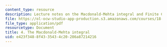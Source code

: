 ```yaml
---
content_type: resource
description: Lecture notes on the Macdonald-Mehta integral and Finite Coxeter groups.
file: https://ol-ocw-studio-app-production.s3.amazonaws.com/courses/18-735-double-affine-hecke-algebras-in-representation-theory-combinatorics-geometry-and-mathematical-physics-fall-2009/e423f3488f4335434c20286a87214216_MIT18_735F09_ch04.pdf
file_type: application/pdf
resourcetype: Document
title: 4. The Macdonald-Mehta integral
uid: e423f348-8f43-3543-4c20-286a87214216
---
```

